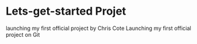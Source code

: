 # Lets-get-started Projet
launching my first official project
by Chris Cote
Launching my first official project on Git
